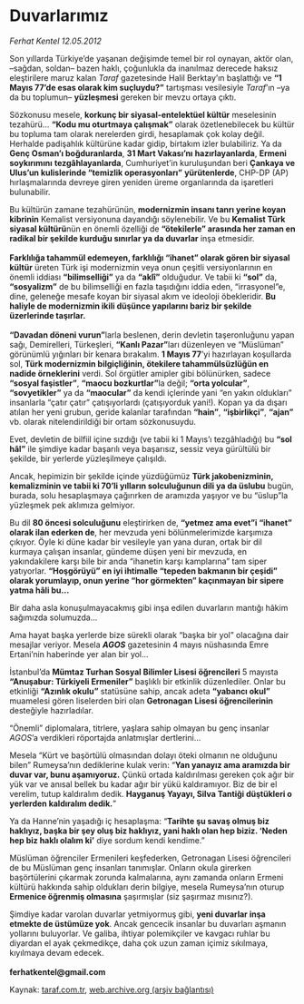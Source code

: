 # Duvarlarımız 

*Ferhat Kentel 12.05.2012*

<div class="yazi"><p>Son yıllarda Türkiye’de yaşanan değişimde temel bir rol oynayan, aktör olan, –sağdan, soldan– bazen haklı, çoğunlukla da inanılmaz derecede haksız eleştirilere maruz kalan <i>Taraf</i> gazetesinde Halil Berktay’ın başlattığı ve <b>“1 Mayıs 77’de esas olarak kim suçluydu?”</b> tartışması vesilesiyle<i> Taraf</i>’ın –ya da bu toplumun– <b>yüzleşmesi</b> gereken bir mevzu ortaya çıktı.</p>
<p>Sözkonusu mesele, <b>korkunç bir siyasal-entelektüel kültür</b> meselesinin tezahürü... <b>“Kodu mu oturtmaya çalışmak”</b> olarak özetlenebilecek bu kültür bu topluma tam olarak nerelerden girdi, hesaplamak çok kolay değil. Herhalde padişahlık kültürüne kadar gidip, birtakım izler bulabiliriz. Ya da <b>Genç Osman’ı boğduranlarda</b>, <b>31 Mart Vakası’nı</b> <b>hazırlayanlarda</b>, <b>Ermeni soykırımını</b> <b>tezgâhlayanlarda</b>, Cumhuriyet’in kuruluşundan beri <b>Çankaya ve Ulus’un kulislerinde “temizlik operasyonları”</b> <b>yürütenlerde</b>, CHP-DP (AP) hırlaşmalarında devreye giren yeniden üreme organlarında da işaretleri bulunabilir. </p>
<p>Bu kültürün zamane tezahürünün, <b>modernizmin insanı tanrı yerine koyan kibrinin</b> Kemalist versiyonuna dayandığı söylenebilir. Ve bu <b>Kemalist Türk siyasal kültürü</b>nün en önemli özelliği de <b>“ötekilerle” arasında her zaman en radikal bir şekilde kurduğu sınırlar ya da duvarlar</b> inşa etmesidir.<br/><br/><b>Farklılığa tahammül edemeyen, farklılığı “ihanet” olarak gören bir siyasal kültür</b> üreten Türk işi modernizmin veya onun çeşitli versiyonlarının en önemli iddiası <b>“bilimselliği”</b> ya da <b>“aklî”</b> olduğudur. Ve tabii ki <b>“sol”</b> da, <b>“sosyalizm”</b> de bu bilimselliği en fazla taşıdığını iddia eden, “irrasyonel”e, dine, geleneğe mesafe koyan bir siyasal akım ve ideoloji öbekleridir. <b>Bu haliyle de modernizmin ikili düşünce yapılarını bariz bir şekilde üzerlerinde taşırlar.<br/><br/></b><b>“Davadan döneni vurun”</b>larla beslenen, derin devletin taşeronluğunu yapan sağı, Demirelleri, Türkeşleri, <b>“Kanlı Pazar”</b>ları düzenleyen ve “Müslüman” görünümlü yığınları bir kenara bırakalım. <b>1 Mayıs 77</b>’yi hazırlayan koşullarda sol, <b>Türk modernizmin bilgiçliğinin, ötekilere tahammülsüzlüğün en nadide örneklerini</b> verdi. Sol örgütler amipler gibi bölünürken, sadece <b>“sosyal faşistler”</b>, <b>“maocu bozkurtlar”</b>la değil; <b>“orta yolcular”</b>, <b>“sovyetikler”</b> ya da <b>“maocular”</b> da kendi içlerinde yani “en yakın oldukları” insanlarla “çatır çatır” çatışıyorlardı (çatışıyorduk yani!). Kopan ya da dışarı atılan her yeni grubun, geride kalanlar tarafından <b>“hain”</b>, <b>“işbirlikçi”</b>, <b>“ajan”</b> vb. olarak nitelendirildiği bir ortam sözkonusuydu.</p>
<p>Evet, devletin de bilfiil içine sızdığı (ve tabii ki 1 Mayıs’ı tezgâhladığı) bu <b>“sol hâl”</b> ile şimdiye kadar başarılı veya başarısız, sessiz veya gürültülü bir şekilde, bir yerlerde yüzleşilmeye çalışıldı.</p>
<p>Ancak, hepimizin bir şekilde içinde yüzdüğümüz <b>Türk jakobenizminin, kemalizminin ve tabii ki 70’li yılların solculuğunun dili ya da üslubu</b> bugün, burada, solu hesaplaşmaya çağırırken de aramızda yaşıyor ve bu “üslup”la yüzleşmek pek aklımıza gelmiyor.</p>
<p>Bu dil <b>80 öncesi solculuğunu</b> eleştirirken de, <b>“yetmez ama evet”i “ihanet” olarak ilan ederken de</b>, her mevzuda yeni bölünmelerimizde karşımıza çıkıyor. Öyle ki düne kadar bir vesileyle yan yana duran, ortak bir dil kurmaya çalışan insanlar, gündeme düşen yeni bir mevzuda, en yakındakilere karşı bile bir anda “ihanetin karşı kamplarına” tam siper yatıyorlar. <b>“Hoşgörüyü” en iyi ihtimalle “tepeden bakmanın bir çeşidi” olarak yorumlayıp, onun yerine “hor görmekten” kaçınmayan bir sipere yatma hâli bu...</b></p>
<p>Bir daha asla konuşulmayacakmış gibi inşa edilen duvarların mantığı hâkim sağımızda solumuzda...</p>
<p>Ama hayat başka yerlerde bize sürekli olarak “başka bir yol” olacağına dair mesajlar veriyor. Mesela <b><i>A</i></b><b><i>GOS</i></b> gazetesinin 4 mayıs nüshasında Emre Ertani’nin haberinde yer alan bir yol...</p>
<p>İstanbul’da <b>Mümtaz Turhan Sosyal Bilimler Lisesi öğrencileri</b> 5 mayısta <b>“Anuşabur: Türkiyeli Ermeniler”</b> başlıklı bir etkinlik düzenlediler. Onlar bu etkinliği <b>“Azınlık okulu”</b> statüsüne sahip, ancak adeta <b>“yabancı okul”</b> muamelesi gören liselerden biri olan <b>Getronagan</b> <b>Lisesi</b> <b>öğrencilerinin</b> desteğiyle hazırladılar. </p>
<p>“Önemli” diplomalara, titrlere, yaşlara sahip olmayan bu genç insanlar <i>A</i><i>GOS</i>’a verdikleri röportajda anlatmışlar dertlerini...</p>
<p>Mesela “Kürt ve başörtülü olmasından dolayı öteki olmanın ne olduğunu bilen” Rumeysa’nın dediklerine kulak verin: “<b>Yan yanayız ama aramızda bir duvar var, bunu aşamıyoruz.</b> Çünkü ortada kaldırılması gereken çok ağır bir yük var ve anısal bellek bu kadar ağır bir yükü kaldıramıyor. Biz de bir el verelim, tutup kaldıralım dedik. <b>Hayganuş Yayayı, Silva Tantiği düştükleri o yerlerden kaldıralım dedik.</b>”</p>
<p>Ya da Hanne’nin yaşadığı iç hesaplaşma: “<b>Tarihte şu savaş olmuş biz haklıyız, başka bir şey oluş biz haklıyız, yani haklı olan hep biziz. ‘Neden hep biz haklı olalım ki’</b> diye sordum kendi kendime.”</p>
<p>Müslüman öğrenciler Ermenileri keşfederken, Getronagan Lisesi öğrencileri de bu Müslüman genç insanları tanımışlar. Onların okula girerken başörtülerini çıkarmak zorunda kalmalarına, aynı zamanda onların Ermeni kültürü hakkında sahip oldukları derin bilgiye, mesela Rumeysa’nın oturup <b>Ermenice öğrenmiş olmasına</b> şaşırmışlar (siz şaşırmaz mısınız?). </p>
<p>Şimdiye kadar varolan duvarlar yetmiyormuş gibi, <b>yeni duvarlar inşa etmekte de üstümüze yok</b>. Ancak gencecik insanlar bu duvarları aşmanın yollarını buluyorlar. Ve galiba, ihtiyar polemikçiler ve kavgacı ruhlar bu diyardan el ayak çekmedikçe, daha çok uzun zaman içimiz sıkılmaya, kıyılmaya devam edecek.<br/><br/><b>ferhatkentel@gmail.com</b></p>
</div>

Kaynak: [taraf.com.tr](http://www.taraf.com.tr/ferhat-kentel/makale-duvarlarimiz.htm), [web.archive.org (arşiv bağlantısı)](http://web.archive.org/web/20131115141845/http://www.taraf.com.tr/ferhat-kentel/makale-duvarlarimiz.htm)
